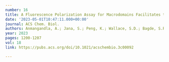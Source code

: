 ```yaml
---
number: 16
title: A Fluorescence Polarization Assay for Macrodomains Facilitates the Identification of Potent Inhibitors of the SARS-CoV-2 Macrodomain
date: '2023-05-01T10:47:11.000+00:00'
journal: ACS Chem. Biol.
authors: Anmangandla, A.; Jana, S.; Peng, K.; Wallace, S.D.; Bagde, S.R.; Drown, B.S.; Xu, J.; Hergenrother, P.J.; Fromme, C.; Lin, H.
year: 2023
pages: 1200-1207
vol: 18
link: https://pubs.acs.org/doi/10.1021/acschembio.3c00092

---
```


